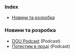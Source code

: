 ### Index

* [Новини та розробка](#новини-та-розробка)


### Новини та розробка

* [DOU Podcast](https://soundcloud.com/doupodcast) (Podcast)
* [Потестим в проді](https://podcasts.apple.com/ua/podcast/%D0%BF%D0%BE%D1%82%D0%B5%D1%81%D1%82%D0%B8%D0%BC-%D0%B2-%D0%BF%D1%80%D0%BE%D0%B4%D1%96/id1528104095) (Podcast)
